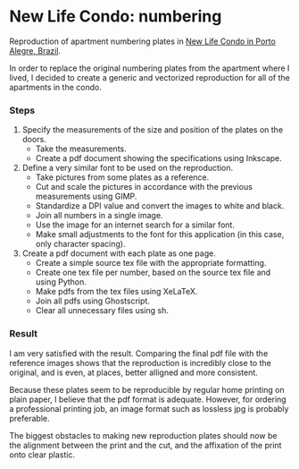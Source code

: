 # New Life Condo: numbering
Reproduction of apartment numbering plates in [New Life Condo in Porto Alegre, Brazil](https://www.openstreetmap.org/way/945359857).

In order to replace the original numbering plates from the apartment where I lived, I decided to create a generic and vectorized reproduction for all of the apartments in the condo.

### Steps

1. Specify the measurements of the size and position of the plates on the doors.
   - Take the measurements.
   - Create a pdf document showing the specifications using Inkscape.
2. Define a very similar font to be used on the reproduction.
   - Take pictures from some plates as a reference.
   - Cut and scale the pictures in accordance with the previous measurements using GIMP.
   - Standardize a DPI value and convert the images to white and black.
   - Join all numbers in a single image.
   - Use the image for an internet search for a similar font.
   - Make small adjustments to the font for this application (in this case, only character spacing).
3. Create a pdf document with each plate as one page.
   - Create a simple source tex file with the appropriate formatting.
   - Create one tex file per number, based on the source tex file and using Python.
   - Make pdfs from the tex files using XeLaTeX.
   - Join all pdfs using Ghostscript.
   - Clear all unnecessary files using sh.

### Result

I am very satisfied with the result. Comparing the final pdf file with the reference images shows that the reproduction is incredibly close to the original, and is even, at places, better alligned and more consistent.

Because these plates seem to be reproducible by regular home printing on plain paper, I believe that the pdf format is adequate. However, for ordering a professional printing job, an image format such as lossless jpg is probably preferable.

The biggest obstacles to making new reproduction plates should now be the alignment between the print and the cut, and the affixation of the print onto clear plastic.
